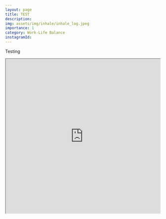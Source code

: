 ```yaml
---
layout: page
title: TEST
description:
img: assets/img/inhale/inhale_log.jpeg
importance: 1
category: Work-Life Balance
instagramId:
---
```

Testing

<iframe src="https://surfmapjl.netlify.app/" height="500" width="500"></iframe>
